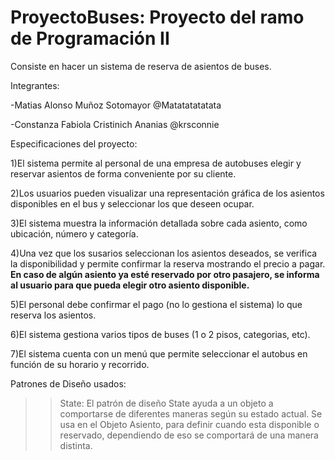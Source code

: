 # ProyectoBuses: Proyecto del ramo de Programación II
Consiste en hacer un sistema de reserva de asientos de buses.


Integrantes:

-Matias Alonso Muñoz Sotomayor @Matatatatatata

-Constanza Fabiola Cristinich Ananias @krsconnie

Especificaciones del proyecto:

1)El sistema permite al personal de una empresa de autobuses elegir y reservar
asientos de forma conveniente por su cliente.

2)Los usuarios pueden visualizar una representación gráfica de los asientos
disponibles en el bus y seleccionar los que deseen ocupar.

3)El sistema muestra la información detallada sobre cada asiento, como ubicación,
número y categoría.

4)Una vez que los susarios seleccionan los asientos deseados, se verifica la 
disponibilidad y permite confirmar la reserva mostrando el precio a pagar. 
**En caso de algún asiento ya esté reservado por otro pasajero, se informa al 
usuario para que pueda elegir otro asiento disponible.** 

5)El personal debe confirmar el pago (no lo gestiona el sistema) lo que reserva 
los asientos.

6)El sistema gestiona varios tipos de buses (1 o 2 pisos, categorias, etc).

7)El sistema cuenta con un menú que permite seleccionar el autobus en función
de su horario y recorrido.


Patrones de Diseño usados:
>>State: El patrón de diseño State ayuda a un objeto a comportarse de diferentes maneras según su estado actual.
Se usa en el Objeto Asiento, para definir cuando esta disponible o reservado, dependiendo de eso se comportará de una manera distinta.
